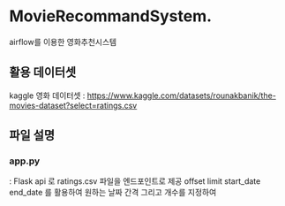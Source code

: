 # MovieRecommandSystem.
airflow를 이용한 영화추천시스템


## 활용 데이터셋 
kaggle 영화 데이터셋 : https://www.kaggle.com/datasets/rounakbanik/the-movies-dataset?select=ratings.csv

## 파일 설명 

### app.py 
: Flask api 로 ratings.csv 파일을 엔드포인트로 제공 
offset 
limit 
start_date 
end_date 
를 활용하여 원하는 날짜 간격 그리고 개수를 지정하여  
